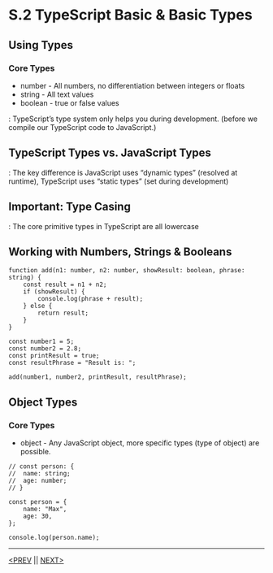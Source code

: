 # S.2 TypeScript Basic & Basic Types

## Using Types

### Core Types

-   number - All numbers, no differentiation between integers or floats
-   string - All text values
-   boolean - true or false values

: TypeScript’s type system only helps you during development. (before we compile our TypeScript code to JavaScript.)

## TypeScript Types vs. JavaScript Types

: The key difference is JavaScript uses “dynamic types” (resolved at runtime), TypeScript uses “static types” (set during development)

## Important: Type Casing

: The core primitive types in TypeScript are all lowercase

## Working with Numbers, Strings & Booleans

```tsx
function add(n1: number, n2: number, showResult: boolean, phrase: string) {
	const result = n1 + n2;
	if (showResult) {
		console.log(phrase + result);
	} else {
		return result;
	}
}

const number1 = 5;
const number2 = 2.8;
const printResult = true;
const resultPhrase = "Result is: ";

add(number1, number2, printResult, resultPhrase);
```

## Object Types

### Core Types

-   object - Any JavaScript object, more specific types (type of object) are possible.

```tsx
// const person: {
// 	name: string;
// 	age: number;
// }

const person = {
	name: "Max",
	age: 30,
};

console.log(person.name);
```

---

[<PREV](./230410.md) || [NEXT>](./230412.md)
